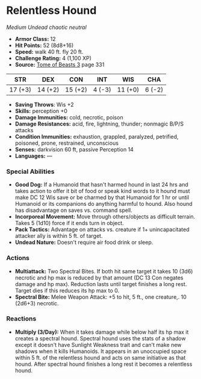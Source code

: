 # Relentless Hound

*Medium* *Undead* *chaotic neutral*

- **Armor Class:** 12
- **Hit Points:** 52 (8d8+16)
- **Speed:** walk 40 ft. fly 20 ft.
- **Challenge Rating:** 4 (1,100 XP)
- **Source:** [Tome of Beasts 3](https://koboldpress.com/kpstore/product/tome-of-beasts-3-for-5th-edition/) page 331

| STR | DEX | CON | INT | WIS | CHA |
| --- | --- | --- | --- | --- | --- |
| 17 (+3) | 14 (+2) | 15 (+2) | 4 (-3) | 11 (+0) | 6 (-2) |

- **Saving Throws**: Wis +2
- **Skills:** perception +0
- **Damage Immunities:** cold, necrotic, poison
- **Damage Resistances:** acid, fire, lightning, thunder; nonmagic B/P/S attacks
- **Condition Immunities:** exhaustion, grappled, paralyzed, petrified, poisoned, prone, restrained, unconscious
- **Senses:** darkvision 60 ft, passive Perception 14
- **Languages:** —

### Special Abilities

- **Good Dog:** If a Humanoid that hasn't harmed hound in last 24 hrs and takes action to offer it bit of food or speak kind words to it hound must make DC 12 Wis save or be charmed by that Humanoid for 1 hr or until Humanoid or its companions do anything harmful to hound. Also hound has disadvantage on saves vs. command spell.
- **Incorporeal Movement:** Move through others/objects as difficult terrain. Takes 5 (1d10) force if it ends turn in object.
- **Pack Tactics:** Advantage on attacks vs. creature if 1+ unincapacitated attacker ally is within 5 ft. of target.
- **Undead Nature:** Doesn't require air food drink or sleep.

### Actions

- **Multiattack:** Two Spectral Bites. If both hit same target it takes 10 (3d6) necrotic and hp max is reduced by that amount (DC 13 Con negates damage and hp max). Reduction lasts until target finishes a long rest. Target dies if this reduces its hp max to 0.
- **Spectral Bite:** Melee Weapon Attack: +5 to hit, 5 ft., one creature,. 10 (2d6+3) necrotic.

### Reactions

- **Multiply (3/Day):** When it takes damage while below half its hp max it creates a spectral hound. Spectral hound uses the stats of a shadow except it doesn't have Sunlight Weakness trait and can't make new shadows when it kills Humanoids. It appears in an unoccupied space within 5 ft. of the relentless hound and acts on same initiative as that hound. After spectral hound finishes a long rest it becomes a relentless hound.


